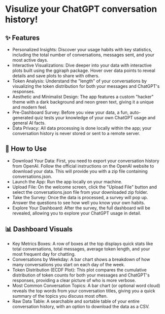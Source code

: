 # Visulize your ChatGPT conversation history!

## ✨ Features
- Personalized Insights: Discover your usage habits with key statistics, including the total number of conversations, messages sent, and your most active days.
- Interactive Visualizations: Dive deeper into your data with interactive plots built using the ggiraph package. Hover over data points to reveal details and save plots to share with others.
- Token Analysis: Understand the "length" of your conversations by visualizing the token distribution for both your messages and ChatGPT's responses.
- Aesthetic and Minimalist Design: The app features a custom "hacker" theme with a dark background and neon green text, giving it a unique and modern feel.
- Pre-Dashboard Survey: Before you view your data, a fun, auto-generated quiz tests your knowledge of your own ChatGPT usage and general AI facts.
- Data Privacy: All data processing is done locally within the app; your conversation history is never stored or sent to a remote server.

## 🚀 How to Use

- Download Your Data: First, you need to export your conversation history from OpenAI. Follow the official instructions on the OpenAI website to download your data. This will provide you with a zip file containing conversations.json.
- Launch the App: Run the app locally on your machine.
- Upload File: On the welcome screen, click the "Upload File" button and select the conversations.json file from your downloaded zip folder.
- Take the Survey: Once the data is processed, a survey will pop up. Answer the questions to see how well you know your own habits.
- Explore Your Dashboard: After the survey, the full dashboard will be revealed, allowing you to explore your ChatGPT usage in detail.

## 📊 Dashboard Visuals

- Key Metrics Boxes: A row of boxes at the top displays quick stats like total conversations, total messages, average token length, and your most frequent day for chatting.
- Conversations by Weekday: A bar chart shows a breakdown of how many conversations you start on each day of the week.
- Token Distribution (ECDF Plot): This plot compares the cumulative distribution of token counts for both your messages and ChatGPT's responses, providing a clear picture of who is more verbose.
- Most Common Conversation Topics: A bar chart (or optional word cloud) reveals the top words from your conversation titles, giving you a quick summary of the topics you discuss most often.
- Raw Data Table: A searchable and sortable table of your entire conversation history, with an option to download the data as a CSV.
